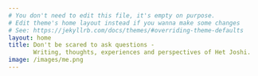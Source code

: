 ```yaml
---
# You don't need to edit this file, it's empty on purpose.
# Edit theme's home layout instead if you wanna make some changes
# See: https://jekyllrb.com/docs/themes/#overriding-theme-defaults
layout: home
title: Don't be scared to ask questions -
       Writing, thoughts, experiences and perspectives of Het Joshi.
image: /images/me.png
---
```

